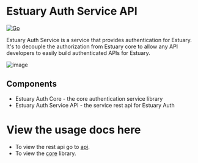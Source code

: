 # Estuary Auth Service API

[![Go](https://github.com/application-research/estuary-auth/actions/workflows/go.yml/badge.svg)](https://github.com/application-research/estuary-auth/actions/workflows/go.yml)

Estuary Auth Service is a service that provides authentication for Estuary. It's to decouple the authorization from Estuary core to allow any API developers to easily build authenticated APIs for Estuary.

![image](https://user-images.githubusercontent.com/4479171/179639246-2ae8c27c-fd9b-416f-8dda-be443f3d7526.png)


## Components
- Estuary Auth Core - the core authentication service library
- Estuary Auth Service API - the service rest api for Estuary Auth

# View the usage docs here 
- To view the rest api go to [api](api).
- To view the  [core](core) library.
